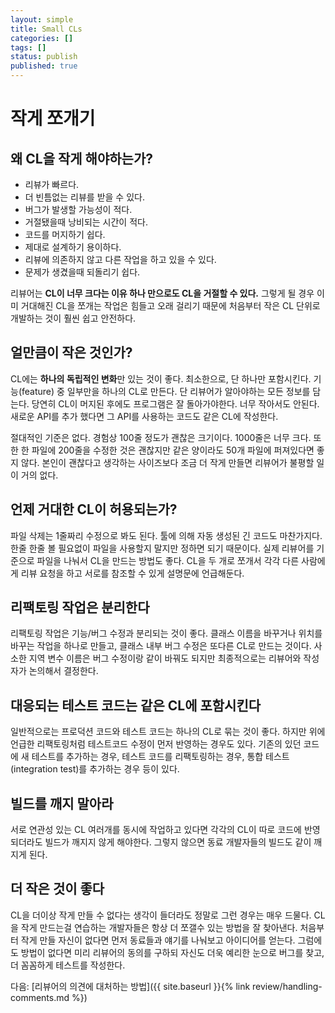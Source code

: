 ```yaml
---
layout: simple
title: Small CLs
categories: []
tags: []
status: publish
published: true
---
```


# 작게 쪼개기

## 왜 CL을 작게 해야하는가?
- 리뷰가 빠르다.
- 더 빈틈없는 리뷰를 받을 수 있다.
- 버그가 발생할 가능성이 적다.
- 거절됐을때 낭비되는 시간이 적다.
- 코드를 머지하기 쉽다.
- 제대로 설계하기 용이하다.
- 리뷰에 의존하지 않고 다른 작업을 하고 있을 수 있다.
- 문제가 생겼을때 되돌리기 쉽다.

리뷰어는 **CL이 너무 크다는 이유 하나 만으로도 CL을 거절할 수 있다.** 그렇게 될 경우 이미 거대해진 CL을 쪼개는 작업은 힘들고 오래 걸리기 때문에 처음부터 작은 CL 단위로 개발하는 것이 훨씬 쉽고 안전하다.

## 얼만큼이 작은 것인가?
CL에는 **하나의 독립적인 변화**만 있는 것이 좋다. 최소한으로, 단 하나만 포함시킨다. 기능(feature) 중 일부만을 하나의 CL로 만든다. 단 리뷰어가 알아야하는 모든 정보를 담는다. 당연히 CL이 머지된 후에도 프로그램은 잘 돌아가야한다. 너무 작아서도 안된다. 새로운 API를 추가 했다면 그 API를 사용하는 코드도 같은 CL에 작성한다. 

절대적인 기준은 없다. 경험상 100줄 정도가 괜찮은 크기이다. 1000줄은 너무 크다. 또한 한 파일에 200줄을 수정한 것은 괜찮지만 같은 양이라도 50개 파일에 퍼져있다면 좋지 않다. 본인이 괜찮다고 생각하는 사이즈보다 조금 더 작게 만들면 리뷰어가 불평할 일이 거의 없다.

## 언제 거대한 CL이 허용되는가?
파일 삭제는 1줄짜리 수정으로 봐도 된다. 툴에 의해 자동 생성된 긴 코드도 마찬가지다. 한줄 한줄 볼 필요없이 파일을 사용할지 말지만 정하면 되기 때문이다. 실제 리뷰어를 기준으로 파일을 나눠서 CL을 만드는 방법도 좋다. CL을 두 개로 쪼개서 각각 다른 사람에게 리뷰 요청을 하고 서로를 참조할 수 있게 설명문에 언급해둔다. 

## 리팩토링 작업은 분리한다
리팩토링 작업은 기능/버그 수정과 분리되는 것이 좋다. 클래스 이름을 바꾸거나 위치를 바꾸는 작업을 하나로 만들고, 클래스 내부 버그 수정은 또다른 CL로 만드는 것이다. 사소한 지역 변수 이름은 버그 수정이랑 같이 바꿔도 되지만 최종적으로는 리뷰어와 작성자가 논의해서 결정한다.

## 대응되는 테스트 코드는 같은 CL에 포함시킨다
일반적으로는 프로덕션 코드와 테스트 코드는 하나의 CL로 묶는 것이 좋다. 하지만 위에 언급한 리팩토링처럼 테스트코드 수정이 먼저 반영하는 경우도 있다. 기존의 있던 코드에 새 테스트를 추가하는 경우, 테스트 코드를 리팩토링하는 경우, 통합 테스트(integration test)를 추가하는 경우 등이 있다.

## 빌드를 깨지 말아라
서로 연관성 있는 CL 여러개를 동시에 작업하고 있다면 각각의 CL이 따로 코드에 반영되더라도 빌드가 깨지지 않게 해야한다. 그렇지 않으면 동료 개발자들의 빌드도 같이 깨지게 된다. 

## 더 작은 것이 좋다
CL을 더이상 작게 만들 수 없다는 생각이 들더라도 정말로 그런 경우는 매우 드물다. CL을 작게 만드는걸 연습하는 개발자들은 항상 더 쪼갤수 있는 방법을 잘 찾아낸다. 처음부터 작게 만들 자신이 없다면 먼저 동료들과 얘기를 나눠보고 아이디어를 얻는다. 그럼에도 방법이 없다면 미리 리뷰어의 동의를 구하되 자신도 더욱 예리한 눈으로 버그를 찾고, 더 꼼꼼하게 테스트를 작성한다.

다음: [리뷰어의 의견에 대처하는 방법]({{ site.baseurl }}{% link review/handling-comments.md %})
